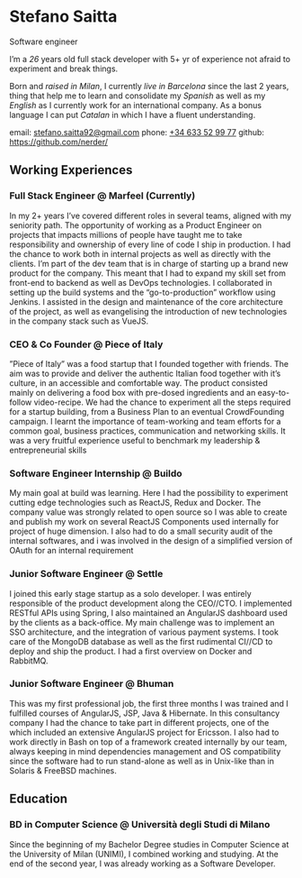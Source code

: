 # Stefano Saitta
Software engineer

I’m a *26* years old full stack developer with 5+ yr of experience not afraid to experiment and break things.

Born and *raised in Milan*, I currently *live in Barcelona* since the last 2 years, thing that help me to learn and consolidate my *Spanish* as well as my *English* as I currently work for an international company. As a bonus language I can put *Catalan* in which I have a fluent understanding.

<div id="webaddress">
  <span> email: <a href="stefano.saitta92@gmail.com">stefano.saitta92@gmail.com</a></span>
  <span> phone: <a href="tel://+43633529977">+34 633 52 99 77</a></span>
  <span> github: <a href="https://github.com/nerder/">https://github.com/nerder/</a></span>
</div>

## Working Experiences 
### Full Stack Engineer @ Marfeel (Currently)

In my 2+ years I’ve covered different roles in several teams, aligned with my seniority path. The opportunity of working as a Product Engineer on projects that impacts millions of people have taught me to take responsibility and ownership of every line of code I ship in production. I had the chance to work both in internal projects as well as directly with the clients. I’m part of the dev team that is in charge of starting up a brand new product for the company. This meant that I had to expand my skill set from front-end to backend as well as DevOps technologies. I collaborated in setting up the build systems and the “go-to-production” workflow using Jenkins. I assisted in the design and maintenance of the core architecture of the project, as well as evangelising the introduction of new technologies in the company stack such as VueJS.

### CEO & Co Founder @ Piece of Italy

”Piece of Italy” was a food startup that I founded together with friends. The aim was to provide and deliver the authentic Italian food together with it’s culture, in an accessible and comfortable way. The product consisted mainly on delivering a food box with pre-dosed ingredients and an easy-to-follow video-recipe. We had the chance to experiment all the steps required for a startup building, from a Business Plan to an eventual CrowdFounding campaign. I learnt the importance of team-working and team efforts for a common goal, business practices, communication and networking skills. It was a very fruitful experience useful to benchmark my leadership & entrepreneurial skills

### Software Engineer Internship @ Buildo

My main goal at build was learning. Here I had the possibility to experiment cutting edge technologies such as ReactJS, Redux and Docker. The company value was strongly related to open source so I was able to create and publish my work on several ReactJS Components used internally for project of huge dimension. I also had to do a small security audit of the internal softwares, and i was involved in the design of a simplified version of OAuth for an internal requirement

### Junior Software Engineer @ Settle

I joined this early stage startup as a solo developer. I was entirely responsible of the product development along the CEO//CTO. I implemented RESTful APIs using Spring, I also maintained an AngularJS dashboard used by the clients as a back-office. My main challenge was to implement an SSO architecture, and the integration of various payment systems. I took care of the MongoDB database as well as the first rudimental CI//CD to deploy and ship the product. I had a first overview on Docker and RabbitMQ.

### Junior Software Engineer @ Bhuman

This was my first professional job, the first three months I was trained and I fulfilled courses of AngularJS, JSP, Java & Hibernate. In this consultancy company I had the chance to take part in different projects, one of the which included an extensive AngularJS project for Ericsson. I also had to work directly in Bash on top of a framework created internally by our team, always keeping in mind dependencies management and OS compatibility since the software had to run stand-alone as well as in Unix-like than in Solaris & FreeBSD machines.

## Education
###  BD in Computer Science @ Università degli Studi di Milano
Since the beginning of my Bachelor Degree studies in Computer Science at the University of Milan (UNIMI), I combined working and studying. At the end of the second year, I was already working as a Software Developer.

<!-- ### Footer
Last updated: June 2018 -->


